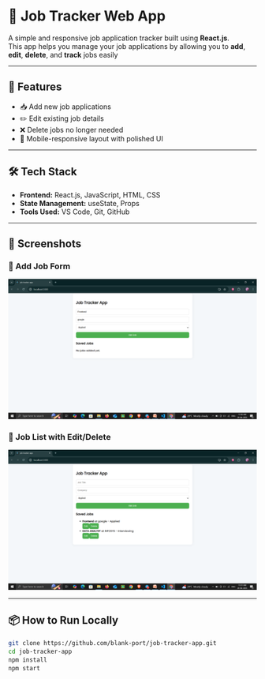 # 🧾 Job Tracker Web App

A simple and responsive job application tracker built using **React.js**.  
This app helps you manage your job applications by allowing you to **add**, **edit**, **delete**, and **track** jobs easily

---

## 🚀 Features

- 📥 Add new job applications
- ✏️ Edit existing job details
- ❌ Delete jobs no longer needed
- 📱 Mobile-responsive layout with polished UI

---

## 🛠️ Tech Stack

- **Frontend:** React.js, JavaScript, HTML, CSS
- **State Management:** useState, Props
- **Tools Used:** VS Code, Git, GitHub

---

## 📸 Screenshots

### 🔹 Add Job Form
![Form Screenshot](./assets/form-screenshot.png)

### 🔹 Job List with Edit/Delete
![List Screenshot](./assets/list-screenshot.png)

---

## 📦 How to Run Locally

```bash
git clone https://github.com/blank-port/job-tracker-app.git
cd job-tracker-app
npm install
npm start
